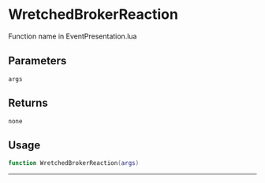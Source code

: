 # WretchedBrokerReaction
Function name in EventPresentation.lua
## Parameters
`args`
## Returns
`none`
## Usage
```lua
function WretchedBrokerReaction(args)
```
---

